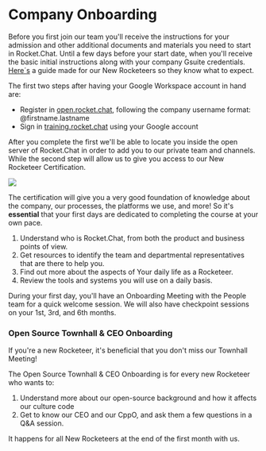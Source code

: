 # Company Onboarding

Before you first join our team you'll receive the instructions for your admission and other additional documents and materials you need to start in Rocket.Chat. Until a few days before your start date, when you'll receive the basic initial instructions along with your company Gsuite credentials. [Here´s](https://docs.google.com/presentation/d/10MWbCqEI1X5zAVQvLQj2wx-\_AApiS3dLB6nTYVrLe74/edit#slide=id.gaedb49bd54\_0\_245) a guide made for our New Rocketeers so they know what to expect.

The first two steps after having your Google Workspace account in hand are:

* Register in [open.rocket.chat](../../community/community-management/open.rocket.chat.md), following the company username format: @firstname.lastname
* Sign in [training.rocket.chat](https://training.rocket.chat/) using your Google account

After you complete the first we'll be able to locate you inside the open server of Rocket.Chat in order to add you to our private team and channels. While the second step will allow us to give you access to our New Rocketeer Certification.&#x20;

![](../../../.gitbook/assets/ezgif-3-cda069de59.gif)

The certification will give you a very good foundation of knowledge about the company, our processes, the platforms we use, and more! So it's **essential** that your first days are dedicated to completing the course at your own pace.&#x20;

1. Understand who is Rocket.Chat, from both the product and business points of view.
2. Get resources to identify the team and departmental representatives that are there to help you.
3. Find out more about the aspects of Your daily life as a Rocketeer.
4. Review the tools and systems you will use on a daily basis.

During your first day, you'll have an Onboarding Meeting with the People team for a quick welcome session. We will also have checkpoint sessions on your 1st, 3rd, and 6th months.&#x20;

### Open Source Townhall & CEO Onboarding

If you're a new Rocketeer, it's beneficial that you don't miss our Townhall Meeting!

The Open Source Townhall & CEO Onboarding is for every new Rocketeer who wants to:

1. Understand more about our open-source background and how it affects our culture code
2. Get to know our CEO and our CppO, and ask them a few questions in a Q\&A session.

It happens for all New Rocketeers at the end of the first month with us.
